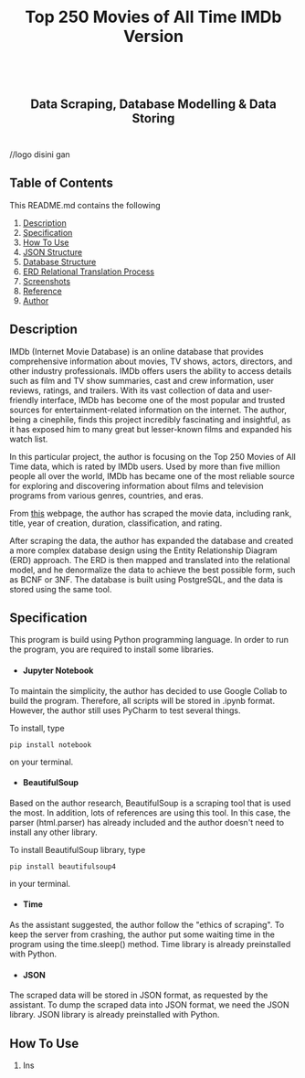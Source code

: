 <h1 align="center">
  <br>
  Top 250 Movies of All Time IMDb Version
  <br>
  <br>
</h1>

<h2 align="center">
  <br>
  Data Scraping, Database Modelling & Data Storing
  <br>
  <br>
</h2>

//logo disini gan

## Table of Contents

This README.md contains the following
1. [Description](#description)
2. [Specification](#specification)
3. [How To Use](#how-to-use)
4. [JSON Structure](#json-structure)
5. [Database Structure](#database-structure)
6. [ERD Relational Translation Process](erd-relational-translation-process)
6. [Screenshots](#screenshots)
7. [Reference](#reference)
8. [Author](#author)



## Description

IMDb (Internet Movie Database) is an online database that provides comprehensive information about movies, TV shows, actors, directors, and other industry professionals. IMDb offers users the ability to access details such as film and TV show summaries, cast and crew information, user reviews, ratings, and trailers. With its vast collection of data and user-friendly interface, IMDb has become one of the most popular and trusted sources for entertainment-related information on the internet. The author, being a cinephile, finds this project incredibly fascinating and insightful, as it has exposed him to many great but lesser-known films and expanded his watch list.

In this particular project, the author is focusing on the Top 250 Movies of All Time data, which is rated by IMDb users. Used by more than five million people all over the world, IMDb has became one of the most reliable source for exploring and discovering information about films and television programs from various genres, countries, and eras.

From [this](https://www.imdb.com/chart/top/?ref_=nv_mv_250) webpage, the author has scraped the movie data, including rank, title, year of creation, duration, classification, and rating.

 After scraping the data, the author has expanded the database and created a more complex database design using the Entity Relationship Diagram (ERD) approach. The ERD is then mapped and translated into the relational model, and he denormalize the data to achieve the best possible form, such as BCNF or 3NF. The database is built using PostgreSQL, and the data is stored using the same tool.

 ## Specification

 This program is build using Python programming language. In order to run the program, you are required to install some libraries.

 - #### Jupyter Notebook
To maintain the simplicity, the author has decided to use Google Collab to build the program. Therefore, all scripts will be stored in .ipynb format. However, the author still uses PyCharm to test several things. 

To install, type
```
pip install notebook
```
on your terminal.

- #### BeautifulSoup
Based on the author research, BeautifulSoup is a scraping tool that is used the most. In addition, lots of references are using this tool. In this case, the parser (html.parser) has already included and the author doesn't need to install any other library.

To install BeautifulSoup library, type
```
pip install beautifulsoup4
```
in your terminal.

- #### Time
As the assistant suggested, the author follow the "ethics of scraping". To keep the server from crashing, the author put some waiting time in the program using the time.sleep() method. Time library is already preinstalled with Python.

- #### JSON
The scraped data will be stored in JSON format, as requested by the assistant. To dump the scraped data into JSON format, we need the JSON library. JSON library is already preinstalled with Python.

## How To Use

1. Ins
